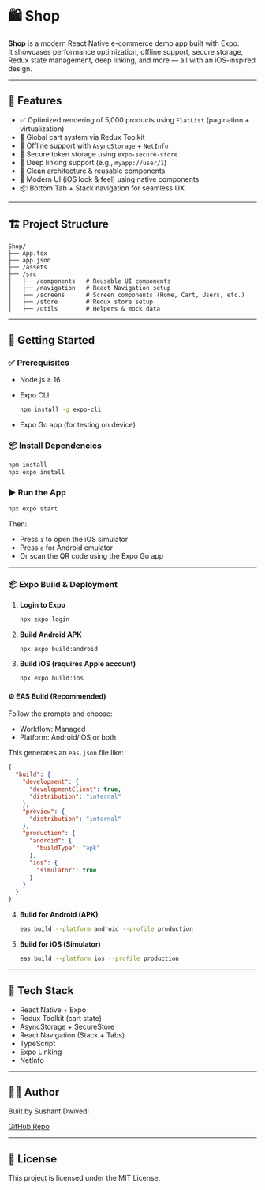 # 🛍️ Shop

**Shop** is a modern React Native e-commerce demo app built with Expo.  
It showcases performance optimization, offline support, secure storage, Redux state management, deep linking, and more — all with an iOS-inspired design.

---

## 📱 Features

- ✅ Optimized rendering of 5,000 products using `FlatList` (pagination + virtualization)
- 🛒 Global cart system via Redux Toolkit
- 📡 Offline support with `AsyncStorage` + `NetInfo`
- 🔐 Secure token storage using `expo-secure-store`
- 🔗 Deep linking support (e.g., `myapp://user/1`)
- 🧾 Clean architecture & reusable components
- 🧠 Modern UI (iOS look & feel) using native components
- 📦 Bottom Tab + Stack navigation for seamless UX

---

## 🏗️ Project Structure

```
Shop/
├── App.tsx
├── app.json
├── /assets
├── /src
│   ├── /components   # Reusable UI components
│   ├── /navigation   # React Navigation setup
│   ├── /screens      # Screen components (Home, Cart, Users, etc.)
│   ├── /store        # Redux store setup
│   ├── /utils        # Helpers & mock data
```

---

## 🚀 Getting Started

### ✅ Prerequisites

- Node.js ≥ 16
- Expo CLI

  ```bash
  npm install -g expo-cli
  ```

- Expo Go app (for testing on device)

### 📦 Install Dependencies

```bash
npm install
npx expo install
```

### ▶️ Run the App

```bash
npx expo start
```

Then:

- Press `i` to open the iOS simulator
- Press `a` for Android emulator
- Or scan the QR code using the Expo Go app

---

### 📦 Expo Build & Deployment

1. **Login to Expo**
   ```bash
   npx expo login
   ```

2. **Build Android APK**
   ```bash
   npx expo build:android
   ```

3. **Build iOS (requires Apple account)**
   ```bash
   npx expo build:ios
   ```

#### ⚙️ EAS Build (Recommended)

Follow the prompts and choose:
- Workflow: Managed
- Platform: Android/iOS or both

This generates an `eas.json` file like:

```json
{
  "build": {
    "development": {
      "developmentClient": true,
      "distribution": "internal"
    },
    "preview": {
      "distribution": "internal"
    },
    "production": {
      "android": {
        "buildType": "apk"
      },
      "ios": {
        "simulator": true
      }
    }
  }
}
```

4. **Build for Android (APK)**
   ```bash
   eas build --platform android --profile production
   ```

5. **Build for iOS (Simulator)**
   ```bash
   eas build --platform ios --profile production
   ```

---

## 🧠 Tech Stack

- React Native + Expo
- Redux Toolkit (cart state)
- AsyncStorage + SecureStore
- React Navigation (Stack + Tabs)
- TypeScript
- Expo Linking
- NetInfo

---

## 👨‍💻 Author

Built by Sushant Dwivedi

[GitHub Repo](https://github.com/sushantdwivedi/Shop)

---

## 📄 License

This project is licensed under the MIT License.
